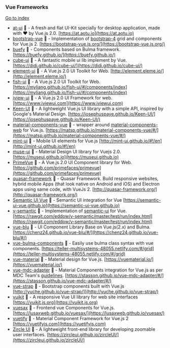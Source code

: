 ### Vue Frameworks
[Go to index](https://github.com/cdleon/awesome-front-end#index)
- [at-ui](https://github.com/at-ui/at-ui) :gift_heart: - A fresh and flat UI-Kit specially for desktop application, made with ♥ by Vue.js 2.0. [https://at.aotu.io](https://at.aotu.io)
- [bootstrap-vue](https://github.com/bootstrap-vue/bootstrap-vue) :gift_heart: - Implementation of [bootstrap-4](https://getbootstrap.com/) grid and components for Vue.js 2. [https://bootstrap-vue.js.org/](https://bootstrap-vue.js.org/)
- [buefy](https://github.com/buefy/buefy) :gift_heart: - Components based on Bulma framework. [https://buefy.github.io/](https://buefy.github.io/)
- [cube-ui](https://github.com/didi/cube-ui) :gift_heart: - A fantastic mobile ui lib implement by Vue. [https://didi.github.io/cube-ui/](https://didi.github.io/cube-ui/)
- [element-ui](https://github.com/ElemeFE/element) :gift_heart: - A Vue.js 2.0 UI Toolkit for Web. [http://element.eleme.io/](http://element.eleme.io/)
- [fish-ui](https://github.com/myliang/fish-ui) :gift_heart: - A Vue.js 2.0 UI Toolkit for Web. [https://myliang.github.io/fish-ui/#/components/index](https://myliang.github.io/fish-ui/#/components/index)
- [iview-ui](https://github.com/iview/iview) :gift_heart: - A Vue.js 2.0 UI Framework for web. [https://www.iviewui.com](https://www.iviewui.com)
- [Keen-UI](https://github.com/JosephusPaye/Keen-UI) :gift_heart: - A lightweight Vue.js UI library with a simple API, inspired by Google's Material Design. [https://josephuspaye.github.io/Keen-UI/](https://josephuspaye.github.io/Keen-UI/)
- [material-components-vue](https://github.com/matsp/material-components-vue) :gift_heart: - wrapper around [material-components-web](https://github.com/material-components/material-components-web) for Vue.js. [https://matsp.github.io/material-components-vue/#/](https://matsp.github.io/material-components-vue/#/)
- [mint-ui](https://github.com/ElemeFE/mint-ui) :gift_heart: - Mobile UI elements for Vue.js [http://mint-ui.github.io/#!/en](http://mint-ui.github.io/#!/en)
- [muse-ui](https://github.com/museui/muse-ui) :gift_heart: - Material Design UI library for Vuejs 2.0. [https://museui.github.io](https://museui.github.io)
- [PrimeVue](https://github.com/primefaces/primevue) :gift_heart: - A Vue.js 2.0 UI Component library for Web. [https://github.com/primefaces/primevue](https://github.com/primefaces/primevue)
- [quasar-framework](https://github.com/quasarframework/quasar) :gift_heart: - Quasar Framework. Build responsive websites, hybrid mobile Apps (that look native on Android and iOS) and Electron apps using same code, with VueJs 2. [http://quasar-framework.org/](http://quasar-framework.org/)
- [Semantic UI Vue](https://github.com/Semantic-UI-Vue/Semantic-UI-Vue) :gift_heart: - Semantic UI integration for Vue [https://semantic-ui-vue.github.io](https://semantic-ui-vue.github.io)
- [v-semantic](https://github.com/eddow/v-semantic) :gift_heart: - Implementation of [semantic-ui](https://semantic-ui.com/) for Vue. [https://rawgit.com/eddow/v-semantic/master/test/run/index.html](https://rawgit.com/eddow/v-semantic/master/test/run/index.html)
- [vue-blu](https://github.com/chenz24/vue-blu) :gift_heart: - UI Component Library Base on Vue.js(2.x) and Bulma. [https://chenz24.github.io/vue-blu/#/](https://chenz24.github.io/vue-blu/#/)
- [vue-bulma-components](https://github.com/vouill/vue-bulma-components) :gift_heart: - Easily use bulma class syntax with vue components. [https://teller-multisystems-48055.netlify.com/#/grid](https://teller-multisystems-48055.netlify.com/#/grid)
- [vue-material](https://github.com/vuematerial/vue-material) :gift_heart: - Material design for Vue.js. [https://vuematerial.io/](https://vuematerial.io/)
- [vue-mdc-adapter](https://github.com/stasson/vue-mdc-adapter) :gift_heart: - Material Components integration for Vue.js as per MDC Team's [guidelines](https://github.com/material-components/material-components-web/blob/master/docs/integrating-into-frameworks.md). [https://stasson.github.io/vue-mdc-adapter/#/](https://stasson.github.io/vue-mdc-adapter/#/)
- [vue-strap](https://github.com/yuche/vue-strap) :gift_heart: - Bootstrap components built with Vue.js [http://yuche.github.io/vue-strap/]](http://yuche.github.io/vue-strap/)
- [vuikit](https://github.com/vuikit/vuikit) :gift_heart: - A responsive Vue UI library for web site interfaces [https://vuikit.js.org](https://vuikit.js.org)
- [vuesax](https://github.com/lusaxweb/vuesax) :gift_heart: - Frontend vue Components for Vue.js. [https://lusaxweb.github.io/vuesax/](https://lusaxweb.github.io/vuesax/)
- [vuetify](https://github.com/vuetifyjs/vuetify) :gift_heart: - Material Component Framework for Vue.js 2 [https://vuetifyjs.com](https://vuetifyjs.com)
- [Zircle UI](https://github.com/zircleui/zircleUI) :gift_heart: - A lightweight front-end library for developing zoomable user interfaces. [https://zircleui.github.io/zircleUI/](https://zircleui.github.io/zircleUI/)
